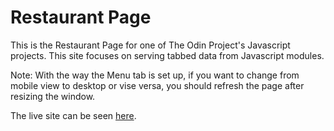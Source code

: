 # Restaurant Page

This is the Restaurant Page for one of The Odin Project's Javascript projects. This site focuses on serving tabbed data from Javascript modules. 

Note: With the way the Menu tab is set up, if you want to change from mobile view to desktop or vise versa, you should refresh the page after resizing the window.

The live site can be seen [here](https://aznafro.github.io/restaurant/).
